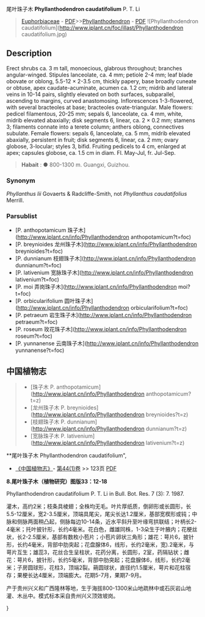 尾叶珠子木 **Phyllanthodendron caudatifolium** P. T. Li

> [Euphorbiaceae](http://www.iplant.cn/info/Euphorbiaceae?t=foc) - [PDF](http://www.iplant.cn/foc/pdf/Euphorbiaceae.pdf)>>[Phyllanthodendron](http://www.iplant.cn/info/Phyllanthodendron?t=foc) - [PDF](http://www.iplant.cn/foc/pdf/Phyllanthodendron.pdf)
![Phyllanthodendron caudatifolium](http://www.iplant.cn/foc/illast/Phyllanthodendron caudatifolium.jpg)

## Description

Erect shrubs ca. 3 m tall, monoecious, glabrous throughout; branches angular-winged. Stipules lanceolate, ca. 4 mm; petiole 2-4 mm; leaf blade obovate or oblong, 5.5-12 × 2-3.5 cm, thickly papery, base broadly cuneate or obtuse, apex caudate-acuminate, acumen ca. 1.2 cm; midrib and lateral veins in 10-14 pairs, slightly elevated on both surfaces, subparallel, ascending to margins, curved anastomosing. Inflorescences 1-3-flowered, with several bracteoles at base; bracteoles ovate-triangular. Male flowers: pedicel filamentous, 20-25 mm; sepals 6, lanceolate, ca. 4 mm, white, midrib elevated abaxially; disk segments 6, linear, ca. 2 × 0.2 mm; stamens 3; filaments connate into a terete column; anthers oblong, connectives subulate. Female flowers: sepals 6, lanceolate, ca. 5 mm, midrib elevated abaxially, persistent in fruit; disk segments 6, linear, ca. 2 mm; ovary globose, 3-locular; styles 3, bifid. Fruiting pedicels to 4 cm, enlarged at apex; capsules globose, ca. 1.5 cm in diam. Fl. May-Jul, fr. Jul-Sep.


> **Habait** : 
>● 800-1300 m. Guangxi, Guizhou.

### Synonym
*Phyllanthus lii* Govaerts & Radcliffe-Smith, not *Phyllanthus caudatifolius* Merrill.



### Parsublist

* [P.  anthopotamicum  珠子木](http://www.iplant.cn/info/Phyllanthodendron anthopotamicum?t=foc)
* [P.  breynioides  龙州珠子木](http://www.iplant.cn/info/Phyllanthodendron breynioides?t=foc)
* [P.  dunnianum  枝翅珠子木](http://www.iplant.cn/info/Phyllanthodendron dunnianum?t=foc)
* [P.  lativenium  宽脉珠子木](http://www.iplant.cn/info/Phyllanthodendron lativenium?t=foc)
* [P.  moi  弄岗珠子木](http://www.iplant.cn/info/Phyllanthodendron moi?t=foc)
* [P.  orbicularifolium  圆叶珠子木](http://www.iplant.cn/info/Phyllanthodendron orbicularifolium?t=foc)
* [P.  petraeum  岩生珠子木](http://www.iplant.cn/info/Phyllanthodendron petraeum?t=foc)
* [P.  roseum  玫花珠子木](http://www.iplant.cn/info/Phyllanthodendron roseum?t=foc)
* [P.  yunnanense  云南珠子木](http://www.iplant.cn/info/Phyllanthodendron yunnanense?t=foc)


## 中国植物志

> * [珠子木  P.  anthopotamicum](http://www.iplant.cn/info/Phyllanthodendron anthopotamicum?t=z)
> * [龙州珠子木  P.  breynioides](http://www.iplant.cn/info/Phyllanthodendron breynioides?t=z)
> * [枝翅珠子木  P.  dunnianum](http://www.iplant.cn/info/Phyllanthodendron dunnianum?t=z)
> * [宽脉珠子木  P.  lativenium](http://www.iplant.cn/info/Phyllanthodendron lativenium?t=z)


**尾叶珠子木 Phyllanthodendron caudatifolium",


* [《中国植物志》](http://www.iplant.cn/frps)- [第44(1)卷](http://www.iplant.cn/frps/vol/44(1)) >> 123页 [PDF](http://www.iplant.cn/frps/pdf/44(1)/123a.PDF)

**8.尾叶珠子木（植物研究）图版33：12-18**

Phyllanthodendron caudatifolium P. T. Li in Bull. Bot. Res. 7 (3): 7. 1987.

灌木，高约2米；枝条具棱翅；全株均无毛。叶片厚纸质，倒卵形或长圆形，长5.5-12厘米，宽2-3.5厘米，顶端具尾尖，尾尖长达1.2厘米，基部宽楔形或钝；中脉和侧脉两面稍凸起，侧脉每边10-14条，近水平斜升至叶缘弯拱联结；叶柄长2-4毫米；托叶披针形，长约4毫米。花白色，雌雄同株，1-3朵生于叶腋内；花梗丝状，长2-2.5厘米，基部有数枚小苞片；小苞片卵状三角形；雄花：萼片6，披针形，长约4毫米，背部中肋突起；花盘腺体6，线形，长约2毫米，宽).2毫米，与萼片互生；雄蕊3，花丝合生呈柱状，花药分离，长圆形，2室，药隔钻状；雌花：萼片6，披针形，长约5毫米，背部中肋突起；花盘腺体6，线形，长约2毫米；子房圆球形，花柱3，顶端2裂。蒴圆球状，直径约1.5厘米，萼片和花柱宿存；果梗长达4厘米，顶端膨大。花期5-7月，果期7-9月。

产于贵州兴义和广西隆林等地，生于海拔800-1300米山地疏林中或石灰岩山地灌、木丛中。模式标本采自贵州兴义顶效坡岗。



}